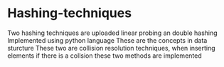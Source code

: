 # Hashing-techniques
Two hashing techniques are uploaded linear probing an double hashing
Implemented using python language
These are the concepts in data sturcture
These two are collision resolution techniques, when inserting elements if there is a collsion these two methods are implemented
